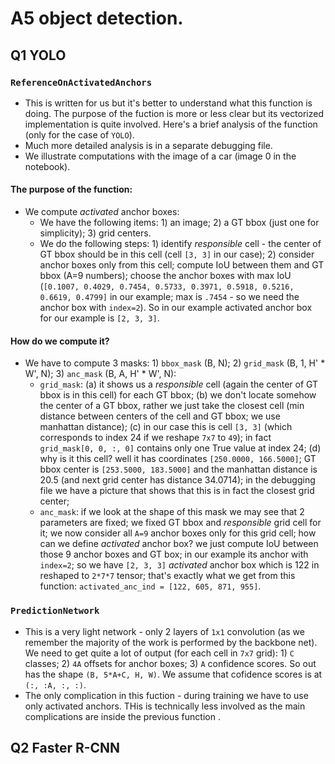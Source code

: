 # A5 object detection.
## Q1 YOLO

### `ReferenceOnActivatedAnchors`
- This is written for us but it's better to understand what this function is doing. The purpose of the fuction is more or less clear but its vectorized implementation is quite involved. Here's a brief analysis of the function (only for the case of `YOLO`). 
- Much more detailed analysis is in a separate debugging file.
- We illustrate computations with the image of a car (image 0 in the notebook).

#### The purpose of the function:
- We compute *activated* anchor boxes:
	- We have the following items: 1) an image; 2) a GT bbox (just one for simplicity); 3) grid centers. 
	- We do the following steps: 1) identify *responsible* cell - the center of GT bbox should be in this cell (cell `[3, 3]` in our case); 2) consider anchor boxes only from this cell; compute IoU between them and GT bbox (A=9 numbers); choose the anchor boxes with max IoU (`[0.1007, 0.4029, 0.7454, 0.5733, 0.3971, 0.5918, 0.5216, 0.6619, 0.4799]` in our example; max is `.7454` - so we need the anchor box with `index=2`). So in our example activated anchor box for our example is `[2, 3, 3]`.

#### How do we compute it?
- We have to compute 3 masks: 1) `bbox_mask` (B, N); 2) `grid_mask` (B, 1, H' * W', N); 3) `anc_mask` (B, A, H' * W', N):
	- `grid_mask`: (a) it shows us a *responsible* cell (again the center of GT bbox is in this cell) for each GT bbox; (b) we don't locate somehow the center of a GT bbox, rather we just take the closest cell (min distance between centers of the cell and GT bbox; we use manhattan distance); (c) in our case this is cell `[3, 3]` (which corresponds to index 24 if we reshape `7x7` to `49`); in fact `grid_mask[0, 0, :, 0]` contains only one True value at index 24; (d) why is it this cell? well it has coordinates `[250.0000, 166.5000]`; GT bbox center is `[253.5000, 183.5000]` and the manhattan distance is 20.5 (and next grid center has distance 34.0714); in the debugging file we have a picture that shows that this is in fact the closest grid center;
	- `anc_mask`: if we look at the shape of this mask we may see that 2 parameters are fixed; we fixed GT bbox and *responsible* grid cell for it; we now consider all `A=9` anchor boxes only for this grid cell; how can we define *activated* anchor box? we just compute IoU between those 9 anchor boxes and GT box; in our example its anchor with `index=2`; so we have `[2, 3, 3]` *activated* anchor box which is 122 in reshaped to `2*7*7` tensor; that's exactly what we get from this function: `activated_anc_ind = [122, 605, 871, 955]`.

### `PredictionNetwork`
- This is a very light network - only 2 layers of `1x1` convolution (as we remember the majority of the work is performed by the backbone net). We need to get quite a lot of output (for each cell in `7x7` grid): 1) `C` classes; 2) `4A` offsets for anchor boxes; 3) `A` confidence scores. So out has the shape `(B, 5*A+C, H, W)`. We assume that cofidence scores is at `(:, :A, :, :)`.
- The only complication in this fuction - during training we have to use only activated anchors. THis is technically less involved as the main complications are inside the previous function . 

## Q2 Faster R-CNN